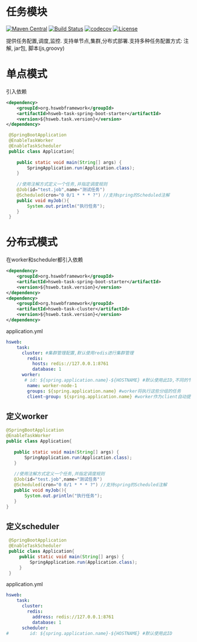 # 任务模块
[![Maven Central](https://img.shields.io/maven-central/v/org.hswebframework/hsweb-task.svg)](http://search.maven.org/#search%7Cga%7C1%7Corg.hswebframework/hsweb-task)
[![Build Status](https://travis-ci.org/hs-web/hsweb-task.svg?branch=master)](https://travis-ci.org/hs-web/hsweb-task)
[![codecov](https://codecov.io/gh/hs-web/hsweb-task/branch/master/graph/badge.svg)](https://codecov.io/gh/hs-web/hsweb-task)
[![License](https://img.shields.io/badge/license-Apache%202-4EB1BA.svg?style=flat-square)](https://www.apache.org/licenses/LICENSE-2.0.html)



提供任务配置,调度,监控. 支持单节点,集群,分布式部署.支持多种任务配置方式: 
注解, jar包, 脚本(js,groovy)

# 单点模式

引入依赖
```xml
<dependency>
    <groupId>org.hswebframework</groupId>
    <artifactId>hsweb-task-spring-boot-starter</artifactId>
    <version>${hsweb.task.version}</version>
</dependency>
```

```java
 @SpringBootApplication
 @EnableTaskWorker
 @EnableTaskScheduler
 public class Application{
    
    public static void main(String[] args) {
        SpringApplication.run(Application.class);
    }
         
    //使用注解方式定义一个任务,并指定调度规则
    @Job(id="test.job",name="测试任务")
    @Scheduled(cron="0 0/1 * * * ?") //支持spring的Scheduled注解
    public void myJob(){
        System.out.println("执行任务");
    }
 }
```
 
# 分布式模式
 
在worker和scheduler都引入依赖

```xml
<dependency>
    <groupId>org.hswebframework</groupId>
    <artifactId>hsweb-task-spring-boot-starter</artifactId>
    <version>${hsweb.task.version}</version>
</dependency>
<dependency>
    <groupId>org.hswebframework</groupId>
    <artifactId>hsweb-task-cluster</artifactId>
    <version>${hsweb.task.version}</version>
</dependency>
```
 
application.yml

```yaml
hsweb: 
    task:
      cluster: #集群管理配置,默认使用redis进行集群管理
        redis:
          hosts: redis://127.0.0.1:8761
          database: 1
      worker:
       # id: ${spring.application.name}-${HOSTNAME} #默认使用此ID,不同的节点id必须不同.
        name: worker-node-1
        groups: ${spring.application.name} #worker将执行这些分组的任务
        client-group: ${spring.application.name} #worker作为client自动提交任务时,将使用此分组,必须为groups属性的子集
```

 ## 定义worker
 
 ```java
 @SpringBootApplication
 @EnableTaskWorker
 public class Application{
    
    public static void main(String[] args) {
        SpringApplication.run(Application.class);
    }
         
    //使用注解方式定义一个任务,并指定调度规则
    @Job(id="test.job",name="测试任务")
    @Scheduled(cron="0 0/1 * * * ?") //支持spring的Scheduled注解
    public void myJob(){
        System.out.println("执行任务");
    }
 }
```

## 定义scheduler

```java
 @SpringBootApplication
 @EnableTaskScheduler
 public class Application{
     public static void main(String[] args) {
         SpringApplication.run(Application.class);
     }
 }

```

application.yml
```yaml
hsweb: 
    task:
      cluster:
        redis:
          address: redis://127.0.0.1:8761
          database: 1
      scheduler:
#        id: ${spring.application.name}-${HOSTNAME} #默认使用此ID
```
